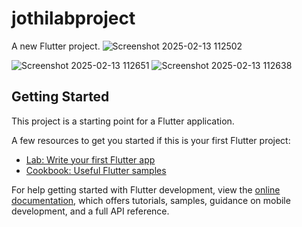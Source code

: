 # jothilabproject

A new Flutter project.
![Screenshot 2025-02-13 112502](https://github.com/user-attachments/assets/25c7b374-3aaa-4280-8528-62578ed4284b)

![Screenshot 2025-02-13 112651](https://github.com/user-attachments/assets/d8a6fd5a-4b97-40e1-8035-2bf1423f8c21)
![Screenshot 2025-02-13 112638](https://github.com/user-attachments/assets/e6ddb44a-7336-4794-891e-fdc29404ce1c)


## Getting Started

This project is a starting point for a Flutter application.

A few resources to get you started if this is your first Flutter project:

- [Lab: Write your first Flutter app](https://docs.flutter.dev/get-started/codelab)
- [Cookbook: Useful Flutter samples](https://docs.flutter.dev/cookbook)


For help getting started with Flutter development, view
 the
[online documentation](https://docs.flutter.dev/), which offers tutorials,
samples, guidance on mobile development, and a full API reference.
